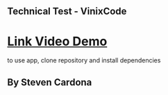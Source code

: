 ## Technical Test - VinixCode

# [Link Video Demo](https://www.awesomescreenshot.com/video/8355337?key=6708ef98c29cfc2023e810c73e48c2ae)

to use app, clone repository and install dependencies 

## By Steven Cardona
